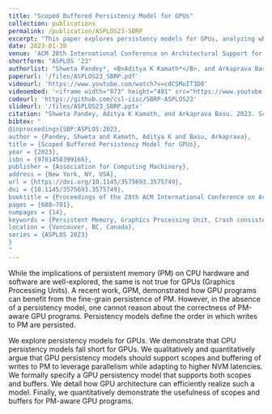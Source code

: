 ```yaml
---
title: "Scoped Buffered Persistency Model for GPUs"
collection: publications
permalink: /publication/ASPLOS23-SBRP
excerpt: "This paper explores persistency models for GPUs, analyzing whether CPU persistency models are suitable for GPU architecture and the needs of GPU applications (spoiler: they aren't). We investigate how to express persistency models for intra-thread and inter-thread persist memory order (PMO) for GPU programs. We then look at how to design the hardware architecture necessary to implement these operations efficiently."
date: 2023-01-30
venue: 'ACM 28th International Conference on Architectural Support for Programming Languages and Operating Systems (ASPLOS)'
shortform: "ASPLOS '23"
authorlist: "Shweta Pandey*, <B>Aditya K Kamath*</B>, and Arkaprava Basu<br>(*Authors contributed equally to this work)"
paperurl: '/files/ASPLOS23_SBRP.pdf'
videourl: 'https://www.youtube.com/watch?v=cdCSMuIT3D0'
videoembed: '<iframe width="873" height="491" src="https://www.youtube.com/embed/cdCSMuIT3D0" title="ASPLOS&#39;23 - Session 2B - Scoped Buffered Persistency Model for GPUs" frameborder="0" allow="accelerometer; autoplay; clipboard-write; encrypted-media; gyroscope; picture-in-picture; web-share" allowfullscreen></iframe>'
codeurl: 'https://github.com/csl-iisc/SBRP-ASPLOS23'
slideurl: '/files/ASPLOS23_SBRP.pptx'
citation: "Shweta Pandey, Aditya K Kamath, and Arkaprava Basu. 2023. Scoped Buffered Persistency Model for GPUs. In Proceedings of the 28th ACM International Conference on Architectural Support for Programming Languages and Operating Systems, Volume 2 (ASPLOS 2023). Association for Computing Machinery, New York, NY, USA, 688–701. https://doi.org/10.1145/3575693.3575749"
bibtex: "
@inproceedings{SBP:ASPLOS:2023,
author = {Pandey, Shweta and Kamath, Aditya K and Basu, Arkaprava},
title = {Scoped Buffered Persistency Model for GPUs},
year = {2023},
isbn = {9781450399166},
publisher = {Association for Computing Machinery},
address = {New York, NY, USA},
url = {https://doi.org/10.1145/3575693.3575749},
doi = {10.1145/3575693.3575749},
booktitle = {Proceedings of the 28th ACM International Conference on Architectural Support for Programming Languages and Operating Systems, Volume 2},
pages = {688–701},
numpages = {14},
keywords = {Persistent Memory, Graphics Processing Unit, Crash consistency},
location = {Vancouver, BC, Canada},
series = {ASPLOS 2023}
}
"
---
```

While the implications of persistent memory (PM) on CPU hardware and software are well-explored, the same is not true for GPUs (Graphics Processing Units). A recent work, GPM, demonstrated how GPU programs can benefit from the fine-grain persistence of PM. However, in the absence of a persistency model, one cannot reason about the correctness of PM-aware GPU programs. Persistency models define the order in which writes to PM are persisted.

We explore persistency models for GPUs. We demonstrate that CPU persistency models fall short for GPUs. We qualitatively and quantitatively argue that GPU persistency models should support scopes and buffering of writes to PM to leverage parallelism while adapting to higher NVM latencies. We formally specify a GPU persistency model that supports both scopes and buffers. We detail how GPU architecture can efficiently realize such a model. Finally, we quantitatively demonstrate the usefulness of scopes and buffers for PM-aware GPU programs.
